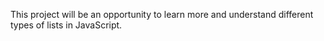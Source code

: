 This project will be an opportunity to learn more and understand different types of lists in JavaScript.
